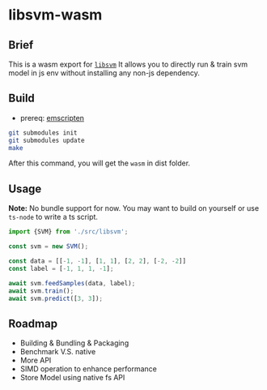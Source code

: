 # libsvm-wasm

## Brief
This is a wasm export for [`libsvm`](https://github.com/cjlin1/libsvm)
It allows you to directly run & train svm model in js env without installing any non-js dependency.

## Build

- prereq:
  [emscripten](https://emscripten.org/docs/getting_started/index.html)

```bash
git submodules init
git submodules update
make
```

After this command, you will get the `wasm` in dist folder.

## Usage

**Note:** No bundle support for now.
You may want to build on yourself or use `ts-node` to write a ts script.

```js
import {SVM} from './src/libsvm';

const svm = new SVM();

const data = [[-1, -1], [1, 1], [2, 2], [-2, -2]]
const label = [-1, 1, 1, -1];

await svm.feedSamples(data, label);
await svm.train();
await svm.predict([3, 3]);
```

## Roadmap

- Building & Bundling & Packaging
- Benchmark V.S. native
- More API
- SIMD operation to enhance performance
- Store Model using native fs API
